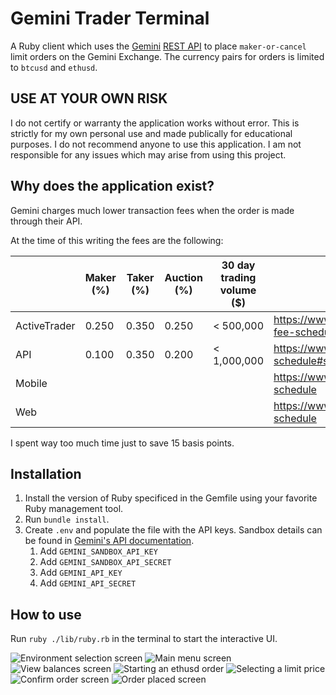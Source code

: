 # Gemini Trader Terminal

A Ruby client which uses the [Gemini](https://www.gemini.com/) [REST API](https://docs.gemini.com/rest-api/) to place `maker-or-cancel` limit orders on the Gemini Exchange. The currency pairs for orders is limited to `btcusd` and `ethusd`.

## USE AT YOUR OWN RISK

I do not certify or warranty the application works without error. This is strictly for my own personal use and made publically for educational purposes. I do not recommend anyone to use this application. I am not responsible for any issues which may arise from using this project.

## Why does the application exist?

Gemini charges much lower transaction fees when the order is made through their API.

At the time of this writing the fees are the following:

|              | Maker (%) | Taker (%) | Auction (%) | 30 day trading volume ($) | Link                                                                   |
|--------------|-----------|-----------|-------------|---------------------------|------------------------------------------------------------------------|
| ActiveTrader | 0.250     | 0.350     | 0.250       | < 500,000                 | https://www.gemini.com/fees/activetrader-fee-schedule#section-overview |
| API          | 0.100     | 0.350     | 0.200       | < 1,000,000               | https://www.gemini.com/fees/api-fee-schedule#section-overview          |
| Mobile       |           |           |             |                           | https://www.gemini.com/fees/mobile-fee-schedule                        |
| Web          |           |           |             |                           | https://www.gemini.com/fees/web-fee-schedule                           |

I spent way too much time just to save 15 basis points.

## Installation

1. Install the version of Ruby specificed in the Gemfile using your favorite Ruby management tool.
2. Run `bundle install`.
3. Create `.env` and populate the file with the API keys. Sandbox details can be found in [Gemini's API documentation](https://docs.gemini.com/rest-api/#sandbox).
   1. Add `GEMINI_SANDBOX_API_KEY`
   2. Add `GEMINI_SANDBOX_API_SECRET`
   3. Add `GEMINI_API_KEY`
   4. Add `GEMINI_API_SECRET`

## How to use

Run `ruby ./lib/ruby.rb` in the terminal to start the interactive UI.

![Environment selection screen](/assets/README/01.png)
![Main menu screen](/assets/README/02.png)
![View balances screen](/assets/README/03.png)
![Starting an ethusd order](/assets/README/04.png)
![Selecting a limit price](/assets/README/05.png)
![Confirm order screen](/assets/README/06.png)
![Order placed screen](/assets/README/07.png)

